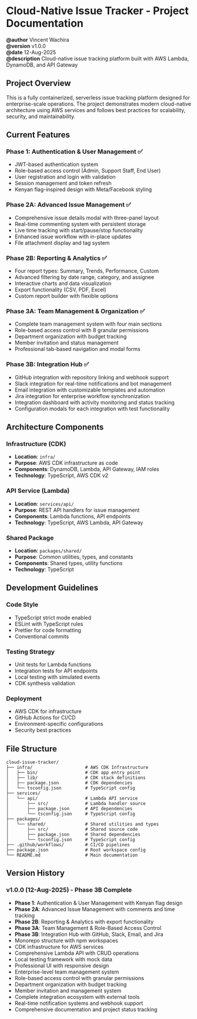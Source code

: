 # Cloud-Native Issue Tracker - Project Documentation

**@author** Vincent Wachira  
**@version** v1.0.0  
**@date** 12-Aug-2025  
**@description** Cloud-native issue tracking platform built with AWS Lambda, DynamoDB, and API Gateway

## Project Overview

This is a fully containerized, serverless issue tracking platform designed for enterprise-scale operations. The project demonstrates modern cloud-native architecture using AWS services and follows best practices for scalability, security, and maintainability.

## Current Features

### Phase 1: Authentication & User Management ✅
- JWT-based authentication system
- Role-based access control (Admin, Support Staff, End User)
- User registration and login with validation
- Session management and token refresh
- Kenyan flag-inspired design with Meta/Facebook styling

### Phase 2A: Advanced Issue Management ✅
- Comprehensive issue details modal with three-panel layout
- Real-time commenting system with persistent storage
- Live time tracking with start/pause/stop functionality
- Enhanced issue workflow with in-place updates
- File attachment display and tag system

### Phase 2B: Reporting & Analytics ✅
- Four report types: Summary, Trends, Performance, Custom
- Advanced filtering by date range, category, and assignee
- Interactive charts and data visualization
- Export functionality (CSV, PDF, Excel)
- Custom report builder with flexible options

### Phase 3A: Team Management & Organization ✅
- Complete team management system with four main sections
- Role-based access control with 8 granular permissions
- Department organization with budget tracking
- Member invitation and status management
- Professional tab-based navigation and modal forms

### Phase 3B: Integration Hub ✅
- GitHub integration with repository linking and webhook support
- Slack integration for real-time notifications and bot management
- Email integration with customizable templates and automation
- Jira integration for enterprise workflow synchronization
- Integration dashboard with activity monitoring and status tracking
- Configuration modals for each integration with test functionality

## Architecture Components

### Infrastructure (CDK)
- **Location**: `infra/`
- **Purpose**: AWS CDK infrastructure as code
- **Components**: DynamoDB, Lambda, API Gateway, IAM roles
- **Technology**: TypeScript, AWS CDK v2

### API Service (Lambda)
- **Location**: `services/api/`
- **Purpose**: REST API handlers for issue management
- **Components**: Lambda functions, API endpoints
- **Technology**: TypeScript, AWS Lambda, API Gateway

### Shared Package
- **Location**: `packages/shared/`
- **Purpose**: Common utilities, types, and constants
- **Components**: Shared types, utility functions
- **Technology**: TypeScript

## Development Guidelines

### Code Style
- TypeScript strict mode enabled
- ESLint with TypeScript rules
- Prettier for code formatting
- Conventional commits

### Testing Strategy
- Unit tests for Lambda functions
- Integration tests for API endpoints
- Local testing with simulated events
- CDK synthesis validation

### Deployment
- AWS CDK for infrastructure
- GitHub Actions for CI/CD
- Environment-specific configurations
- Security best practices

## File Structure

```
cloud-issue-tracker/
├── infra/                    # AWS CDK Infrastructure
│   ├── bin/                  # CDK app entry point
│   ├── lib/                  # CDK stack definitions
│   ├── package.json          # CDK dependencies
│   └── tsconfig.json         # TypeScript config
├── services/
│   └── api/                  # Lambda API service
│       ├── src/              # Lambda handler source
│       ├── package.json      # API dependencies
│       └── tsconfig.json     # TypeScript config
├── packages/
│   └── shared/               # Shared utilities and types
│       ├── src/              # Shared source code
│       ├── package.json      # Shared dependencies
│       └── tsconfig.json     # TypeScript config
├── .github/workflows/        # CI/CD pipelines
├── package.json              # Root workspace config
└── README.md                 # Main documentation
```

## Version History

### v1.0.0 (12-Aug-2025) - Phase 3B Complete
- **Phase 1**: Authentication & User Management with Kenyan flag design
- **Phase 2A**: Advanced Issue Management with comments and time tracking
- **Phase 2B**: Reporting & Analytics with export functionality
- **Phase 3A**: Team Management & Role-Based Access Control
- **Phase 3B**: Integration Hub with GitHub, Slack, Email, and Jira
- Monorepo structure with npm workspaces
- CDK infrastructure for AWS services
- Comprehensive Lambda API with CRUD operations
- Local testing framework with mock data
- Professional UI with responsive design
- Enterprise-level team management system
- Role-based access control with granular permissions
- Department organization with budget tracking
- Member invitation and management system
- Complete integration ecosystem with external tools
- Real-time notification systems and webhook support
- Comprehensive documentation and project status tracking
